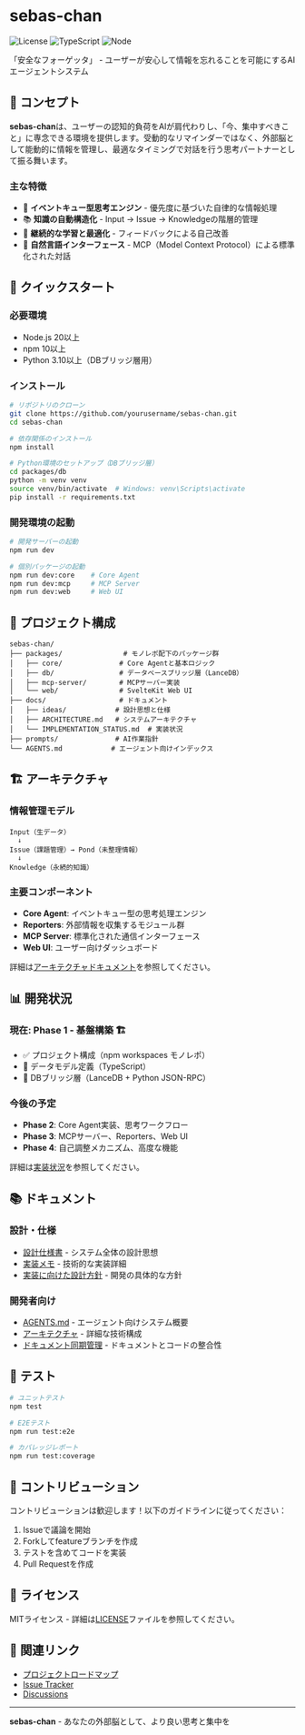 # sebas-chan

![License](https://img.shields.io/badge/license-MIT-blue.svg)
![TypeScript](https://img.shields.io/badge/TypeScript-5.0-blue)
![Node](https://img.shields.io/badge/Node.js-20-green)

「安全なフォーゲッタ」 - ユーザーが安心して情報を忘れることを可能にするAIエージェントシステム

## 🎯 コンセプト

**sebas-chan**は、ユーザーの認知的負荷をAIが肩代わりし、「今、集中すべきこと」に専念できる環境を提供します。受動的なリマインダーではなく、外部脳として能動的に情報を管理し、最適なタイミングで対話を行う思考パートナーとして振る舞います。

### 主な特徴

- 🧠 **イベントキュー型思考エンジン** - 優先度に基づいた自律的な情報処理
- 📚 **知識の自動構造化** - Input → Issue → Knowledgeの階層的管理
- 🔄 **継続的な学習と最適化** - フィードバックによる自己改善
- 🤝 **自然言語インターフェース** - MCP（Model Context Protocol）による標準化された対話

## 🚀 クイックスタート

### 必要環境

- Node.js 20以上
- npm 10以上
- Python 3.10以上（DBブリッジ層用）

### インストール

```bash
# リポジトリのクローン
git clone https://github.com/yourusername/sebas-chan.git
cd sebas-chan

# 依存関係のインストール
npm install

# Python環境のセットアップ（DBブリッジ層）
cd packages/db
python -m venv venv
source venv/bin/activate  # Windows: venv\Scripts\activate
pip install -r requirements.txt
```

### 開発環境の起動

```bash
# 開発サーバーの起動
npm run dev

# 個別パッケージの起動
npm run dev:core    # Core Agent
npm run dev:mcp     # MCP Server
npm run dev:web     # Web UI
```

## 📁 プロジェクト構成

```
sebas-chan/
├── packages/               # モノレポ配下のパッケージ群
│   ├── core/              # Core Agentと基本ロジック
│   ├── db/                # データベースブリッジ層（LanceDB）
│   ├── mcp-server/        # MCPサーバー実装
│   └── web/               # SvelteKit Web UI
├── docs/                  # ドキュメント
│   ├── ideas/            # 設計思想と仕様
│   ├── ARCHITECTURE.md   # システムアーキテクチャ
│   └── IMPLEMENTATION_STATUS.md  # 実装状況
├── prompts/              # AI作業指針
└── AGENTS.md            # エージェント向けインデックス
```

## 🏗️ アーキテクチャ

### 情報管理モデル

```
Input（生データ）
  ↓
Issue（課題管理）→ Pond（未整理情報）
  ↓
Knowledge（永続的知識）
```

### 主要コンポーネント

- **Core Agent**: イベントキュー型の思考処理エンジン
- **Reporters**: 外部情報を収集するモジュール群
- **MCP Server**: 標準化された通信インターフェース
- **Web UI**: ユーザー向けダッシュボード

詳細は[アーキテクチャドキュメント](docs/ARCHITECTURE.md)を参照してください。

## 📊 開発状況

### 現在: Phase 1 - 基盤構築 🏗️

- ✅ プロジェクト構成（npm workspaces モノレポ）
- 🔄 データモデル定義（TypeScript）
- 🔄 DBブリッジ層（LanceDB + Python JSON-RPC）

### 今後の予定

- **Phase 2**: Core Agent実装、思考ワークフロー
- **Phase 3**: MCPサーバー、Reporters、Web UI
- **Phase 4**: 自己調整メカニズム、高度な機能

詳細は[実装状況](docs/IMPLEMENTATION_STATUS.md)を参照してください。

## 📚 ドキュメント

### 設計・仕様
- [設計仕様書](docs/ideas/1.設計仕様書.md) - システム全体の設計思想
- [実装メモ](docs/ideas/2.実装メモ.md) - 技術的な実装詳細
- [実装に向けた設計方針](docs/ideas/3.実装に向けた設計方針.md) - 開発の具体的な方針

### 開発者向け
- [AGENTS.md](AGENTS.md) - エージェント向けシステム概要
- [アーキテクチャ](docs/ARCHITECTURE.md) - 詳細な技術構成
- [ドキュメント同期管理](prompts/DOCUMENT_CODE_SYNC.md) - ドキュメントとコードの整合性

## 🧪 テスト

```bash
# ユニットテスト
npm test

# E2Eテスト
npm run test:e2e

# カバレッジレポート
npm run test:coverage
```

## 🤝 コントリビューション

コントリビューションは歓迎します！以下のガイドラインに従ってください：

1. Issueで議論を開始
2. Forkしてfeatureブランチを作成
3. テストを含めてコードを実装
4. Pull Requestを作成

## 📄 ライセンス

MITライセンス - 詳細は[LICENSE](LICENSE)ファイルを参照してください。

## 🔗 関連リンク

- [プロジェクトロードマップ](https://github.com/yourusername/sebas-chan/projects)
- [Issue Tracker](https://github.com/yourusername/sebas-chan/issues)
- [Discussions](https://github.com/yourusername/sebas-chan/discussions)

---

**sebas-chan** - あなたの外部脳として、より良い思考と集中を